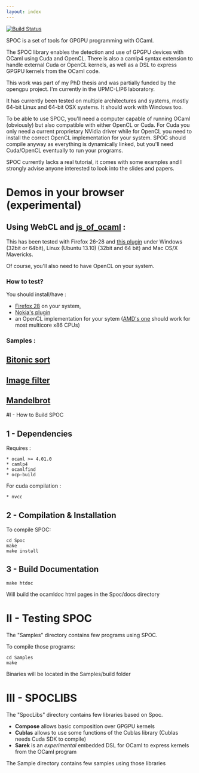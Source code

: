 ```yaml
---
layout: index
---
```

[![Build Status](https://travis-ci.org/mathiasbourgoin/SPOC.png?branch=master)](https://travis-ci.org/mathiasbourgoin/SPOC)


SPOC is a set of tools for GPGPU programming with OCaml.

The SPOC library enables the detection and use of GPGPU devices with OCaml using Cuda and OpenCL. 
There is also a camlp4 syntax extension to handle external Cuda or OpenCL kernels, as well as a DSL to express GPGPU kernels from the OCaml code.

This work was part of my PhD thesis and was partially funded by the opengpu project. 
I'm currently in the UPMC-LIP6 laboratory.

It has currently been tested on multiple architectures and systems, mostly 64-bit Linux and 64-bit OSX systems. It should work with Windows too.

To be able to use SPOC, you'll need a computer capable of running OCaml (obviously) but also compatible with either OpenCL or Cuda. 
For Cuda you only need a current proprietary NVidia driver while for OpenCL you need to install the correct OpenCL implementation for your system. 
SPOC should compile anyway as everything is dynamically linked, but you'll need Cuda/OpenCL eventually to run your programs.

SPOC currently lacks a real tutorial, it comes with some examples and I strongly advise anyone interested to look into the slides and papers.

# Demos in your browser (experimental)

## Using WebCL and [js\_of\_ocaml][3] :

This has been tested with Firefox 26-28 and [this plugin][5]
under Windows (32bit or 64bit), Linux (Ubuntu 13.10) (32bit and 64 bit) and Mac OS/X Mavericks.

Of course, you'll also need to have OpenCL on your system.

### How to test?

You should install/have :

* [Firefox 28][4]
on your system,
* [Nokia's plugin][5]
* an OpenCL implementation for your sytem ([AMD's one][6]
should work for most multicore x86 CPUs)

### Samples :

## [**Bitonic sort**][1]
## [**Image filter**][2]
## [**Mandelbrot**][7]


#I - How to Build SPOC



## 1 - Dependencies 

Requires :
    
    * ocaml >= 4.01.0
    * camlp4
    * ocamlfind 
    * ocp-build
    
For cuda compilation :

    * nvcc    

## 2 - Compilation & Installation


To compile SPOC:

    cd Spoc
    make
    make install


## 3 - Build Documentation

    make htdoc

Will build the ocamldoc html pages in the Spoc/docs directory


# II - Testing SPOC


The "Samples" directory contains few programs using SPOC.

To compile those programs:

    cd Samples
    make

Binaries will be located in the Samples/build folder


# III - SPOCLIBS


The "SpocLibs" directory contains few libraries based on Spoc.

* **Compose** allows basic composition over GPGPU kernels
* **Cublas** allows to use some functions of the Cublas library 
   (Cublas needs Cuda SDK to compile)
* **Sarek** is an *experimental* embedded DSL for OCaml to express kernels from the OCaml program

The Sample directory contains few samples using those libraries

[1]: docs/bitonic.html
[2]: docs/imageFilter.html
[7]: docs/mandelbrot.html
[3]: http://ocsigen.org/js_of_ocaml/ 
[4]: http://ftp.mozilla.org/pub/mozilla.org/firefox/releases/28.0/
[5]: http://webcl.nokiaresearch.com/
[6]: http://developer.amd.com/tools-and-sdks/heterogeneous-computing/amd-accelerated-parallel-processing-app-sdk/downloads/
